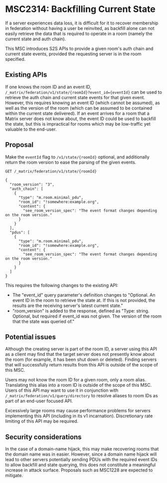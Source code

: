 # MSC2314: Backfilling Current State

If a server experiences data loss, it is difficult for it to recover membership in federation without having a user be reinvited, as backfill alone can not easily retrieve the data that is required to operate in a room (namely the current state and auth chain).

This MSC introduces S2S APIs to provide a given room's auth chain and current state events, provided the requesting server is in the room specified.

## Existing APIs

If one knows the room ID and an event ID, `/_matrix/federation/v1/state/{roomId}?event_id={eventId}` can be used to retrieve the auth chain and current state events for that given event. However, this requires knowing an event ID (which cannot be assumed), as well as the version of the room (which can be assumed to be contained within the current state delivered). If an event arrives for a room that a Matrix server does not know about, the event ID could be used to backfill the state, but this is impractical for rooms which may be low-traffic yet valuable to the end-user.

## Proposal

Make the `eventId` flag to `/v1/state/{roomId}` optional, and additionally return the room version to ease the parsing of the given events.

```
GET /_matrix/federation/v1/state/{roomId}

{
  "room_version": "3",
  "auth_chain": [
    {
      "type": "m.room.minimal_pdu",
      "room_id": "!somewhere:example.org",
      "content": {
        "see_room_version_spec": "The event format changes depending on the room version."
      }
    }
  ],
  "pdus": [
    {
      "type": "m.room.minimal_pdu",
      "room_id": "!somewhere:example.org",
      "content": {
        "see_room_version_spec": "The event format changes depending on the room version."
      }
    }
  ]
}
```

This requires the following changes to the existing API:

- The "event_id" query parameter's definition changes to "Optional. An event ID in the room to retrieve the state at. If this is not provided, the results are the receiving server's latest current state."
- "room_version" is added to the response, defined as "Type: string. Optional, but required if event_id was not given. The version of the room that the state was queried of."

## Potential issues

Although the creating server is part of the room ID, a server using this API as a client may find that the target server does not presently know about the room (for example, it has been shut down or deleted). Finding servers that will successfully return results from this API is outside of the scope of this MSC.

Users may not know the room ID for a given room, only a room alias. Translating this alias into a room ID is outside of the scope of this MSC. Users of this API may want to use it in conjunction with `/_matrix/federation/v1/query/directory` to resolve aliases to room IDs as part of an end-user focused API.

Excessively large rooms may cause performance problems for servers implementing this API (including in its v1 incarnation). Discretionary rate limiting of this API may be required.

## Security considerations

In the case of a domain-name hijack, this may make recovering rooms that the domain name was in easier. However, since a domain name hijack will lead to other servers potentially sending PDUs with the required event IDs to allow backfill and state querying, this does not constitute a meaningful increase in attack surface. Proposals such as MSC1228 are expected to mitigate.
